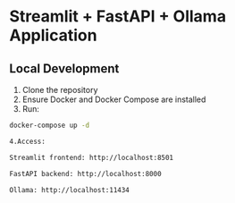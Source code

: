 # Streamlit + FastAPI + Ollama Application

## Local Development

1. Clone the repository
2. Ensure Docker and Docker Compose are installed
3. Run:
```bash
docker-compose up -d

4.Access:

Streamlit frontend: http://localhost:8501

FastAPI backend: http://localhost:8000

Ollama: http://localhost:11434